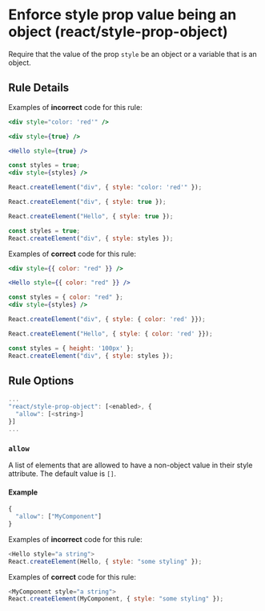 # Enforce style prop value being an object (react/style-prop-object)

Require that the value of the prop `style` be an object or a variable that is
an object.

## Rule Details

Examples of **incorrect** code for this rule:

```jsx
<div style="color: 'red'" />

<div style={true} />

<Hello style={true} />

const styles = true;
<div style={styles} />
```

```js
React.createElement("div", { style: "color: 'red'" });

React.createElement("div", { style: true });

React.createElement("Hello", { style: true });

const styles = true;
React.createElement("div", { style: styles });
```


Examples of **correct** code for this rule:

```jsx
<div style={{ color: "red" }} />

<Hello style={{ color: "red" }} />

const styles = { color: "red" };
<div style={styles} />
```

```js
React.createElement("div", { style: { color: 'red' }});

React.createElement("Hello", { style: { color: 'red' }});

const styles = { height: '100px' };
React.createElement("div", { style: styles });
```
## Rule Options

```js
...
"react/style-prop-object": [<enabled>, {
  "allow": [<string>]
}]
...
```

### `allow`
A list of elements that are allowed to have a non-object value in their style attribute. The default value is `[]`.

#### Example
```js
{
  "allow": ["MyComponent"]
}
```
Examples of **incorrect** code for this rule:
```js
<Hello style="a string">
React.createElement(Hello, { style: "some styling" });
```

Examples of **correct** code for this rule:
```js
<MyComponent style="a string">
React.createElement(MyComponent, { style: "some styling" });
```
